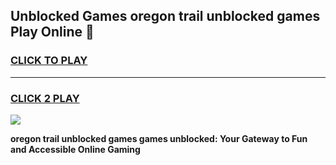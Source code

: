 
## Unblocked Games oregon trail unblocked games Play Online 👋
<h3>
<a href="https://news.freeplayer.one?title=oregon_trail_unblocked_games&ref=17F">CLICK TO PLAY</a></h3>
<hr>

<h3>
<a href="https://news.freeplayer.one?title=oregon_trail_unblocked_games&ref=17F">CLICK 2 PLAY</a>
  
</h3>

<a href="https://news.freeplayer.one?title=oregon_trail_unblocked_games&ref=17F/"><img src="https://clearcache.store/games.png"></a>


**oregon trail unblocked games games unblocked: Your Gateway to Fun and Accessible Online Gaming**
